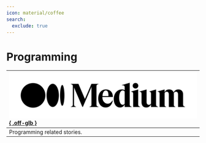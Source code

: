 ```yaml
---
icon: material/coffee
search:
  exclude: true
---
```


# Programming

| [![](assets/logo.png){ .off-glb }](https://medium.com/) |
|:---|
| Programming related stories. |
